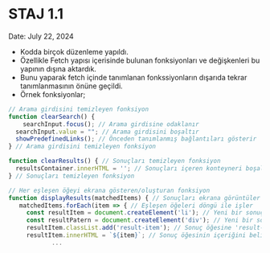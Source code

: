# STAJ 1.1

Date: July 22, 2024

- Kodda birçok düzenleme yapıldı.
- Özellikle Fetch yapısı içerisinde bulunan fonksiyonları ve değişkenleri bu yapının dışına aktardık.
- Bunu yaparak fetch içinde tanımlanan fonkssiyonların dışarıda tekrar tanımlanmasının önüne geçildi.
- Örnek fonksiyonlar;

```jsx
// Arama girdisini temizleyen fonksiyon
function clearSearch() { 
	searchInput.focus(); // Arama girdisine odaklanır
  searchInput.value = ""; // Arama girdisini boşaltır
  showPredefinedLinks(); // Önceden tanımlanmış bağlantıları gösterir
} // Arama girdisini temizleyen fonksiyon

function clearResults() { // Sonuçları temizleyen fonksiyon
  resultsContainer.innerHTML = ''; // Sonuçları içeren konteyneri boşaltır
} // Sonuçları temizleyen fonksiyon

// Her eşleşen öğeyi ekrana gösteren/oluşturan fonksiyon
function displayResults(matchedItems) { // Sonuçları ekrana görüntüler
   matchedItems.forEach(item => { // Eşleşen öğeleri döngü ile işler
     const resultItem = document.createElement('li'); // Yeni bir sonuç öğesi oluşturur
     const resultPatern = document.createElement('div'); // Yeni bir sonuç deseni oluşturur
     resultItem.classList.add('result-item'); // Sonuç öğesine 'result-item' sınıfını ekler
     resultItem.innerHTML = `${item}`; // Sonuç öğesinin içeriğini belirler
            ...
            
            
```